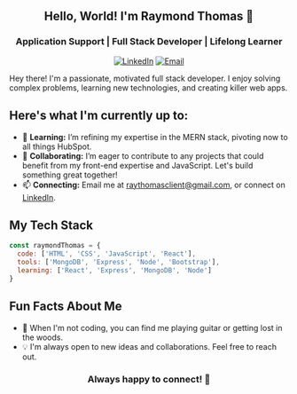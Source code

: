 <p align="center">
  <h2 align="center">Hello, World! I'm Raymond Thomas 👋</h2>
</p>
<p align="center">
  <h3 align="center">Application Support | Full Stack Developer | Lifelong Learner</h3>
</p>
<p align="center">
  <a href="https://www.linkedin.com/in/raythomasii/"><img alt="LinkedIn" src="https://img.shields.io/badge/LinkedIn-%230077B5.svg?&style=for-the-badge&logo=linkedin&logoColor=white"/></a>
  <a href="mailto:raythomasclient@gmail.com"><img alt="Email" src="https://img.shields.io/badge/Email-%23333.svg?&style=for-the-badge&logo=gmail&logoColor=white"/></a>
</p>
Hey there! I'm a passionate, motivated full stack developer. I enjoy solving complex problems, learning new technologies, and creating killer web apps.

## Here's what I'm currently up to:

- 🌱 **Learning:** I’m refining my expertise in the MERN stack, pivoting now to all things HubSpot.
- 👯 **Collaborating:** I’m eager to contribute to any projects that could benefit from my front-end expertise and JavaScript. Let's build something great together!
- 📫 **Connecting:** Email me at [raythomasclient@gmail.com](mailto:raythomasclient@gmail.com), or connect on [LinkedIn](https://www.linkedin.com/in/raythomasii/).

## My Tech Stack
```javascript
const raymondThomas = {
  code: ['HTML', 'CSS', 'JavaScript', 'React'],
  tools: ['MongoDB', 'Express', 'Node', 'Bootstrap'],
  learning: ['React', 'Express', 'MongoDB', 'Node']
}
```

## Fun Facts About Me

- 🎸 When I'm not coding, you can find me playing guitar or getting lost in the woods.
- 💡 I'm always open to new ideas and collaborations. Feel free to reach out.

<p align="center">
  <h3 align="center">Always happy to connect! 🚀</h3>
</p>
